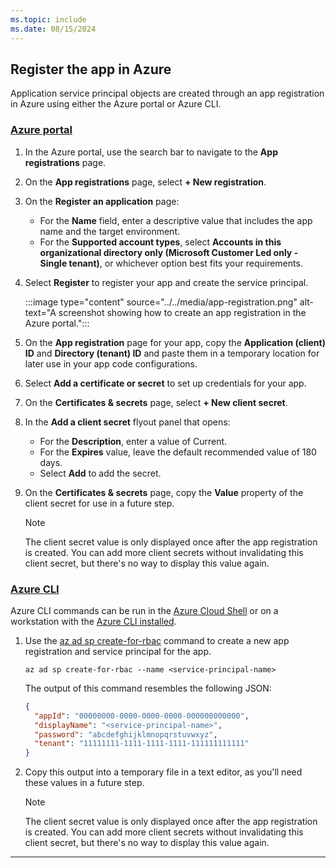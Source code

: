 ```yaml
---
ms.topic: include
ms.date: 08/15/2024
---
```


## Register the app in Azure

Application service principal objects are created through an app registration in Azure using either the Azure portal or Azure CLI.

### [Azure portal](#tab/azure-portal)

1. In the Azure portal, use the search bar to navigate to the **App registrations** page.
1. On the **App registrations** page, select **+ New registration**.
1. On the **Register an application** page:
    - For the **Name** field, enter a descriptive value that includes the app name and the target environment.
    - For the **Supported account types**, select **Accounts in this organizational directory only (Microsoft Customer Led only - Single tenant)**, or whichever option best fits your requirements.
1. Select **Register** to register your app and create the service principal.

    :::image type="content" source="../../media/app-registration.png" alt-text="A screenshot showing how to create an app registration in the Azure portal.":::

1. On the **App registration** page for your app, copy the **Application (client) ID** and **Directory (tenant) ID** and paste them in a temporary location for later use in your app code configurations.
1. Select **Add a certificate or secret** to set up credentials for your app.
1. On the **Certificates & secrets** page, select **+ New client secret**.
1. In the **Add a client secret** flyout panel that opens:
    - For the **Description**, enter a value of Current.
    - For the **Expires** value, leave the default recommended value of 180 days.
    - Select **Add** to add the secret.
1. On the **Certificates & secrets** page, copy the **Value** property of the client secret for use in a future step.

    > [!NOTE]
    > The client secret value is only displayed once after the app registration is created. You can add more client secrets without invalidating this client secret, but there's no way to display this value again.

### [Azure CLI](#tab/azure-cli)

Azure CLI commands can be run in the [Azure Cloud Shell](https://shell.azure.com) or on a workstation with the [Azure CLI installed](/cli/azure/install-azure-cli).

1. Use the [az ad sp create-for-rbac](/cli/azure/ad/sp#az-ad-sp-create-for-rbac) command to create a new app registration and service principal for the app.

    ```azurecli
    az ad sp create-for-rbac --name <service-principal-name>
    ```

    The output of this command resembles the following JSON:

    ```json
    {
      "appId": "00000000-0000-0000-0000-000000000000",
      "displayName": "<service-principal-name>",
      "password": "abcdefghijklmnopqrstuvwxyz",
      "tenant": "11111111-1111-1111-1111-111111111111"
    }
    ```

1. Copy this output into a temporary file in a text editor, as you'll need these values in a future step.

    > [!NOTE]
    > The client secret value is only displayed once after the app registration is created. You can add more client secrets without invalidating this client secret, but there's no way to display this value again.

---